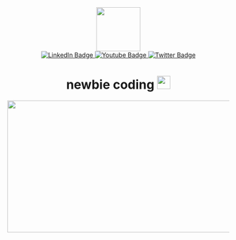 <div style="text-align: center;">
  <div id="header">
    <img src="https://media.giphy.com/media/NbFbJWxIqbUg1W3L2J/giphy.gif" width="100" />
  </div>
  <div id="badges">
    <a href="your-linkedin-URL">
      <img src="https://img.shields.io/badge/LinkedIn-blue?style=for-the-badge&logo=linkedin&logoColor=white" alt="LinkedIn Badge" />
    </a>
    <a href="your-youtube-URL">
      <img src="https://img.shields.io/badge/YouTube-red?style=for-the-badge&logo=youtube&logoColor=white" alt="Youtube Badge" />
    </a>
    <a href="your-twitter-URL">
      <img src="https://img.shields.io/badge/Twitter-blue?style=for-the-badge&logo=twitter&logoColor=white" alt="Twitter Badge" />
    </a>
  </div>
  <h1>
    <div>
      newbie coding
      <img src="https://media.giphy.com/media/hvRJCLFzcasrR4ia7z/giphy.gif" width="30" />
    </div>
  </h1>
  <div>
    <img src="https://media.giphy.com/media/dWesBcTLavkZuG35MI/giphy.gif" width="600" height="300" />
  </div>
</div>
